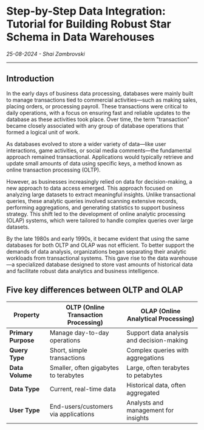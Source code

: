 # Step-by-Step Data Integration: Tutorial for Building Robust Star Schema in Data Warehouses
*25-08-2024 - Shai Zambrovski*

------------
## Introduction

In the early days of business data processing, databases were mainly built to manage transactions tied to commercial activities—such as making sales, placing orders, or processing payroll. These transactions were critical to daily operations, with a focus on ensuring fast and reliable updates to the database as these activities took place. Over time, the term "transaction" became closely associated with any group of database operations that formed a logical unit of work.

As databases evolved to store a wider variety of data—like user interactions, game activities, or social media comments—the fundamental approach remained transactional. Applications would typically retrieve and update small amounts of data using specific keys, a method known as online transaction processing (OLTP).

However, as businesses increasingly relied on data for decision-making, a new approach to data access emerged. This approach focused on analyzing large datasets to extract meaningful insights. Unlike transactional queries, these analytic queries involved scanning extensive records, performing aggregations, and generating statistics to support business strategy. This shift led to the development of online analytic processing (OLAP) systems, which were tailored to handle complex queries over large datasets.

By the late 1980s and early 1990s, it became evident that using the same databases for both OLTP and OLAP was not efficient. To better support the demands of data analysis, organizations began separating their analytic workloads from transactional systems. This gave rise to the data warehouse—a specialized database designed to store vast amounts of historical data and facilitate robust data analytics and business intelligence.

## Five key differences between OLTP and OLAP
| **Property**        | **OLTP (Online Transaction Processing)**  | **OLAP (Online Analytical Processing)**      |
|---------------------|-------------------------------------------|----------------------------------------------|
| **Primary Purpose** | Manage day-to-day operations              | Support data analysis and decision-making    |
| **Query Type**      | Short, simple transactions                | Complex queries with aggregations            |
| **Data Volume**     | Smaller, often gigabytes to terabytes     | Large, often terabytes to petabytes          |
| **Data Type**       | Current, real-time data                   | Historical data, often aggregated            |
| **User Type**       | End-users/customers via applications      | Analysts and management for insights         |

